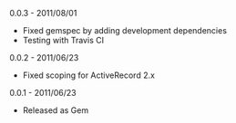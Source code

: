 0.0.3 - 2011/08/01

* Fixed gemspec by adding development dependencies
* Testing with Travis CI

0.0.2 - 2011/06/23

* Fixed scoping for ActiveRecord 2.x 

0.0.1 - 2011/06/23

* Released as Gem